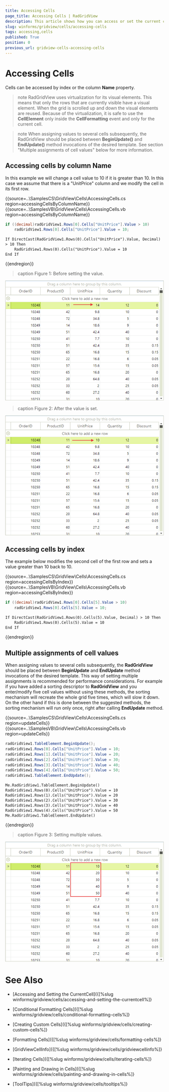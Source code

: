 ```yaml
---
title: Accessing Cells
page_title: Accessing Cells | RadGridView
description: This article shows how you can access or set the current cell, column or row.
slug: winforms/gridview/cells/accessing-cells
tags: accessing,cells
published: True
position: 0
previous_url: gridview-cells-accessing-cells
---
```


# Accessing Cells

Cells can be accessed by index or the column __Name__ property.

>note RadGridView uses virtualization for its visual elements. This means that only the rows that are currently visible have a visual element. When the grid is scrolled up and down the visual elements are reused. Because of the virtualization, it is safe to use the __CellElement__ only inside the __CellFormatting__ event and only for the current cell.
>

>note When assigning values to several cells subsequently, the RadGridView should be placed between __BeginUpdate()__ and __EndUpdate()__ method invocations of the desired template. See section "Multiple assignments of cell values" below for more information.
>


## Accessing cells by column Name

In this example we will change a cell value to 10 if it is greater than 10. In this case we assume that there is a "UnitPrice" column and we modify the cell in its first row.

{{source=..\SamplesCS\GridView\Cells\AccessingCells.cs region=accessingCellsByColumnName}} 
{{source=..\SamplesVB\GridView\Cells\AccessingCells.vb region=accessingCellsByColumnName}} 

````C#
if ((decimal)radGridView1.Rows[0].Cells["UnitPrice"].Value > 10)
    radGridView1.Rows[0].Cells["UnitPrice"].Value = 10;

````
````VB.NET
If DirectCast(RadGridView1.Rows(0).Cells("UnitPrice").Value, Decimal) > 10 Then
    RadGridView1.Rows(0).Cells("UnitPrice").Value = 10
End If

````

{{endregion}} 

>caption Figure 1: Before setting the value.

![gridview-cells-accessing-cells 001](images/gridview-cells-accessing-cells001.png)

>caption Figure 2: After the value is set.

![gridview-cells-accessing-cells 002](images/gridview-cells-accessing-cells002.png)

## Accessing cells by index

The example below modifies the second cell of the first row and sets a value greater than 10 back to 10.

{{source=..\SamplesCS\GridView\Cells\AccessingCells.cs region=accessingCellsByIndex}} 
{{source=..\SamplesVB\GridView\Cells\AccessingCells.vb region=accessingCellsByIndex}} 

````C#
if ((decimal)radGridView1.Rows[0].Cells[5].Value > 10)
    radGridView1.Rows[0].Cells[5].Value = 10;

````
````VB.NET
If DirectCast(RadGridView1.Rows(0).Cells(5).Value, Decimal) > 10 Then
    RadGridView1.Rows(0).Cells(5).Value = 10
End If

````

{{endregion}} 


## Multiple assignments of cell values

When assigning values to several cells subsequently, the __RadGridView__ should be placed between __BeginUpdate__ and __EndUpdate__ method invocations of the desired template. This way of setting multiple assignments is recommended for performance considerations. For example if you have added a sorting descriptor to __RadGridView__ and you enter/modify five cell values without using these methods, the sorting mechanism will recreate the whole grid five times, which will slow it down. On the other hand if this is done between the suggested methods, the sorting mechanism will run only once, right after calling __EndUpdate__ method. 

{{source=..\SamplesCS\GridView\Cells\AccessingCells.cs region=updateCells}} 
{{source=..\SamplesVB\GridView\Cells\AccessingCells.vb region=updateCells}} 

````C#
radGridView1.TableElement.BeginUpdate();
radGridView1.Rows[0].Cells["UnitPrice"].Value = 10;
radGridView1.Rows[1].Cells["UnitPrice"].Value = 20;
radGridView1.Rows[2].Cells["UnitPrice"].Value = 30;
radGridView1.Rows[3].Cells["UnitPrice"].Value = 40;
radGridView1.Rows[4].Cells["UnitPrice"].Value = 50;
radGridView1.TableElement.EndUpdate();

````
````VB.NET
Me.RadGridView1.TableElement.BeginUpdate()
RadGridView1.Rows(0).Cells("UnitPrice").Value = 10
RadGridView1.Rows(1).Cells("UnitPrice").Value = 20
RadGridView1.Rows(2).Cells("UnitPrice").Value = 30
RadGridView1.Rows(3).Cells("UnitPrice").Value = 40
RadGridView1.Rows(4).Cells("UnitPrice").Value = 50
Me.RadGridView1.TableElement.EndUpdate()

````

{{endregion}} 

>caption Figure 3: Setting multiple values.

![gridview-cells-accessing-cells 003](images/gridview-cells-accessing-cells003.png)

# See Also
* [Accessing and Setting the CurrentCell]({[%slug winforms/gridview/cells/accessing-and-setting-the-currentcell%]}

* [Conditional Formatting Cells]({[%slug winforms/gridview/cells/conditional-formatting-cells%]}

* [Creating Custom Cells]({[%slug winforms/gridview/cells/creating-custom-cells%]}

* [Formatting Cells]({[%slug winforms/gridview/cells/formatting-cells%]}

* [GridViewCellInfo]({[%slug winforms/gridview/cells/gridviewcellinfo%]}

* [Iterating Cells]({[%slug winforms/gridview/cells/iterating-cells%]}

* [Painting and Drawing in Cells]({[%slug winforms/gridview/cells/painting-and-drawing-in-cells%]}

* [ToolTips]({[%slug winforms/gridview/cells/tooltips%]}


